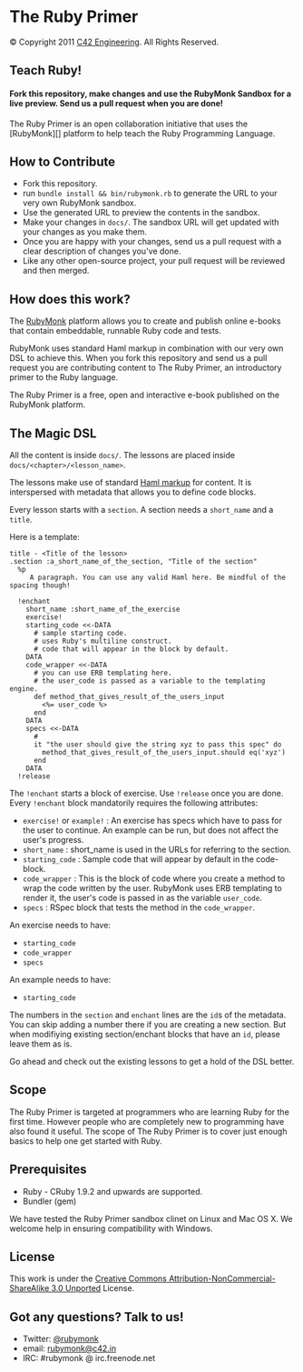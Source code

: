 # The Ruby Primer

© Copyright 2011 [C42 Engineering][]. All Rights Reserved.

## Teach Ruby!

<h4>Fork this repository, make changes and use the RubyMonk Sandbox for a live preview. Send us a pull request when you are done!</h4>
The Ruby Primer is an open collaboration initiative that uses the [RubyMonk][] platform to help teach the Ruby Programming Language.

## How to Contribute

- Fork this repository.
- run `bundle install && bin/rubymonk.rb` to generate the URL to your very own RubyMonk sandbox.
- Use the generated URL to preview the contents in the sandbox.
- Make your changes in `docs/`. The sandbox URL will get updated with your changes as you make them.
- Once you are happy with your changes, send us a pull request with a clear description of changes you've done.
- Like any other open-source project, your pull request will be reviewed and then merged.

## How does this work?

The [RubyMonk][] platform allows you to create and publish online e-books that contain embeddable, runnable Ruby code and tests.

RubyMonk uses standard Haml markup in combination with our very own DSL to achieve this. When you fork this repository and send us a pull request you are contributing content to The Ruby Primer, an introductory primer to the Ruby language.

The Ruby Primer is a free, open and interactive e-book published on the RubyMonk platform.

## The Magic DSL

All the content is inside `docs/`.
The lessons are placed inside `docs/<chapter>/<lesson_name>`.

The lessons make use of standard [Haml markup][] for content. It is interspersed with metadata that allows you to define code blocks.

Every lesson starts with a `section`. A section needs a `short_name` and a `title`. 

Here is a template:

    title - <Title of the lesson>
    .section :a_short_name_of_the_section, "Title of the section"
      %p
         A paragraph. You can use any valid Haml here. Be mindful of the spacing though!

      !enchant
        short_name :short_name_of_the_exercise
        exercise!
        starting_code <<-DATA
          # sample starting code.
          # uses Ruby's multiline construct.
          # code that will appear in the block by default.
        DATA
        code_wrapper <<-DATA
          # you can use ERB templating here.
          # the user_code is passed as a variable to the templating engine.
          def method_that_gives_result_of_the_users_input
            <%= user_code %>
          end
        DATA
        specs <<-DATA
          #
          it "the user should give the string xyz to pass this spec" do
            method_that_gives_result_of_the_users_input.should eq('xyz')
          end
        DATA
      !release

The `!enchant` starts a block of exercise. Use `!release` once you are done. Every `!enchant` block mandatorily requires the following attributes:

- `exercise!` or `example!` : An exercise has specs which have to pass for the user to continue. An example can be run, but does not affect the user's progress.
- `short_name` : short_name is used in the URLs for referring to the section.
- `starting_code` : Sample code that will appear by default in the code-block.
- `code_wrapper` : This is the block of code where you create a method to wrap the code
 written by the user. RubyMonk uses ERB templating to render it, the user's code is passed in as the variable `user_code`.
- `specs` : RSpec block that tests the method in the `code_wrapper`.

An exercise needs to have:

- `starting_code`
- `code_wrapper`
- `specs`

An example needs to have:

- `starting_code`

The numbers in the `section` and `enchant` lines are the `id`s of the metadata. You can skip adding a number there if you are creating a new section. But when modifiying existing section/enchant blocks that have an `id`, please leave them as is.

Go ahead and check out the existing lessons to get a hold of the DSL better.

## Scope

The Ruby Primer is targeted at programmers who are learning Ruby for the first time. However people who are completely new to programming have also found it useful. The scope of The Ruby Primer is to cover just enough basics to help one get started with Ruby.

## Prerequisites

- Ruby - CRuby 1.9.2 and upwards are supported.
- Bundler (gem)

We have tested the Ruby Primer sandbox clinet on Linux and Mac OS X. We welcome help in ensuring compatibility with Windows.

## License
This work is under the [Creative Commons Attribution-NonCommercial-ShareAlike 3.0 Unported](http://creativecommons.org/licenses/by-nc-sa/3.0/) License.

## Got any questions? Talk to us!

- Twitter: [@rubymonk](http://twitter.com/#!/rubymonk 'RubyMonk')
- email: [rubymonk@c42.in](mailto:rubymonk@c42.in)
- IRC: #rubymonk @ irc.freenode.net

[RubyMonk]: http://rubymonk.com
[C42 Engineering]: http://c42.in
[Haml markup]: http://haml-lang.com/docs/yardoc/file.HAML_REFERENCE.html
